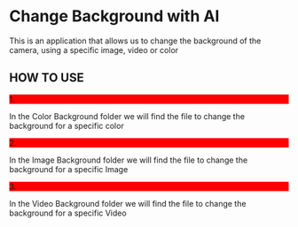 # Change Background with AI

This is an application that allows us to change the background of the camera, using a specific image, video or color<br/>

## HOW TO USE

<p style="background-color: red">1.</p> In the Color Background folder we will find the file to change the background for a specific color<br/>
<p style="background-color: red">2.</p> In the Image Background folder we will find the file to change the background for a specific Image<br/>
<p style="background-color: red">3.</p> In the Video Background folder we will find the file to change the background for a specific Video<br/>
